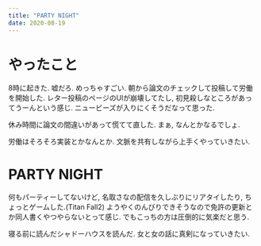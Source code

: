 ```yaml
---
title: "PARTY NIGHT"
date: 2020-08-19
---
```


# やったこと
8時に起きた. 嘘だろ. めっちゃすごい. 朝から論文のチェックして投稿して労働を開始した. レター投稿のページのUIが崩壊してたし, 初見殺しなところがあってうーんという感じ. ニュービーズが入りにくそうだなって思った. 

休み時間に論文の間違いがあって慌てて直した. まぁ, なんとかなるでしょ.

労働はそろそろ実装とかなんとか. 文脈を共有しながら上手くやっていきたい.

# PARTY NIGHT
何もパーティーしてないけど, 名取さなの配信を久しぶりにリアタイしたり, ちょっとゲームした.(Titan Fall2) ようやくのんびりできそうなので免許の更新とか同人書くやつやらないとって感じ. でもこっちの方は圧倒的に気楽だと思う.

寝る前に読んだシャドーハウスを読んだ. 女と女の話に真剣になっていきたい.